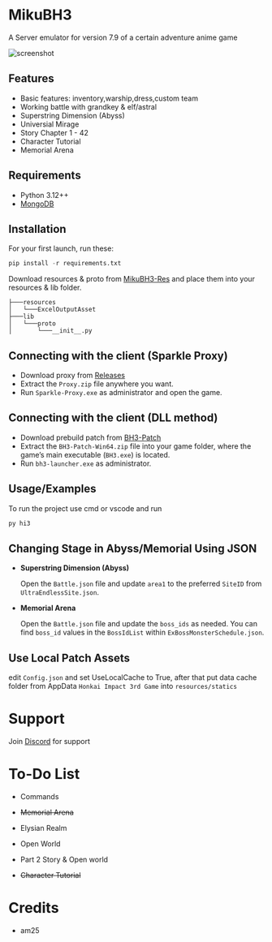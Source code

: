 # MikuBH3

A Server emulator for version 7.9 of a certain adventure anime game

![screenshot](https://github.com/MikuLeaks/MikuBH3-PS/raw/main/screenshot.png)

## Features

- Basic features: inventory,warship,dress,custom team
- Working battle with grandkey & elf/astral
- Superstring Dimension (Abyss)
- Universial Mirage
- Story Chapter 1 - 42
- Character Tutorial
- Memorial Arena

## Requirements

- Python 3.12++
- [MongoDB](https://www.mongodb.com/try/download/community)

## Installation

For your first launch, run these:

```python
pip install -r requirements.txt
```

Download resources & proto from [MikuBH3-Res](https://github.com/MikuLeaks/MikuBH3-RES) and place them into your resources & lib folder.

```
├───resources
│   └───ExcelOutputAsset
├───lib
│   └───proto
│       └───__init__.py
```

## Connecting with the client (Sparkle Proxy)

- Download proxy from [Releases](https://github.com/MikuLeaks/MikuBH3-PS/releases)
- Extract the `Proxy.zip` file anywhere you want.
- Run `Sparkle-Proxy.exe` as administrator and open the game.

## Connecting with the client (DLL method)

- Download prebuild patch from [BH3-Patch](https://github.com/MikuLeaks/MikuBH3-PATCH/releases)
- Extract the `BH3-Patch-Win64.zip` file into your game folder, where the game’s main executable (`BH3.exe`) is located.
- Run `bh3-launcher.exe` as administrator.

## Usage/Examples

To run the project use cmd or vscode and run

```python
py hi3
```
## Changing Stage in Abyss/Memorial Using JSON

- **Superstring Dimension (Abyss)**

    Open the `Battle.json` file and update `area1` to the preferred `SiteID` from `UltraEndlessSite.json`.

- **Memorial Arena**

    Open the `Battle.json` file and update the `boss_ids` as needed. You can find `boss_id` values in the `BossIdList` within `ExBossMonsterSchedule.json`.

## Use Local Patch Assets

edit `Config.json` and set UseLocalCache to True, after that put data cache folder from AppData `Honkai Impact 3rd Game` into `resources/statics`

# Support

Join [Discord](https://discord.gg/MdHC4AJvec) for support

# To-Do List

- Commands

- ~~Memorial Arena~~

- Elysian Realm

- Open World

- Part 2 Story & Open world

- ~~Character Tutorial~~

# Credits

- am25
